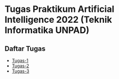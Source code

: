 # Tugas Praktikum Artificial Intelligence 2022 (Teknik Informatika UNPAD)

## Daftar Tugas
* [Tugas-1](./Tugas%201/)
* [Tugas-2](./Tugas%202/)
* [Tugas-3](./Tugas%203/)